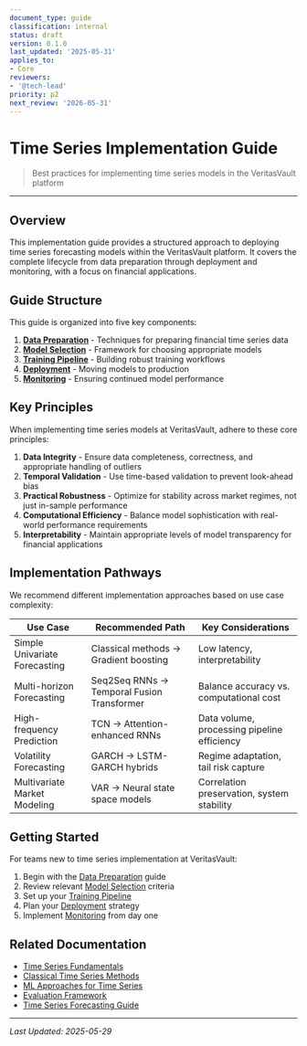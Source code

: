 ```yaml
---
document_type: guide
classification: internal
status: draft
version: 0.1.0
last_updated: '2025-05-31'
applies_to:
- Core
reviewers:
- '@tech-lead'
priority: p2
next_review: '2026-05-31'
---
```


# Time Series Implementation Guide

> Best practices for implementing time series models in the VeritasVault platform

---

## Overview

This implementation guide provides a structured approach to deploying time series forecasting models within the VeritasVault platform. It covers the complete lifecycle from data preparation through deployment and monitoring, with a focus on financial applications.

## Guide Structure

This guide is organized into five key components:

1. **[Data Preparation](./implementation/ts-implementation-data.md)** - Techniques for preparing financial time series data
2. **[Model Selection](./implementation/ts-implementation-model-selection.md)** - Framework for choosing appropriate models
3. **[Training Pipeline](./implementation/ts-implementation-training.md)** - Building robust training workflows
4. **[Deployment](./implementation/ts-implementation-deployment.md)** - Moving models to production
5. **[Monitoring](./implementation/ts-implementation-monitoring.md)** - Ensuring continued model performance

## Key Principles

When implementing time series models at VeritasVault, adhere to these core principles:

1. **Data Integrity** - Ensure data completeness, correctness, and appropriate handling of outliers
2. **Temporal Validation** - Use time-based validation to prevent look-ahead bias
3. **Practical Robustness** - Optimize for stability across market regimes, not just in-sample performance
4. **Computational Efficiency** - Balance model sophistication with real-world performance requirements
5. **Interpretability** - Maintain appropriate levels of model transparency for financial applications

## Implementation Pathways

We recommend different implementation approaches based on use case complexity:

| Use Case | Recommended Path | Key Considerations |
|----------|------------------|-------------------|
| Simple Univariate Forecasting | Classical methods → Gradient boosting | Low latency, interpretability |
| Multi-horizon Forecasting | Seq2Seq RNNs → Temporal Fusion Transformer | Balance accuracy vs. computational cost |
| High-frequency Prediction | TCN → Attention-enhanced RNNs | Data volume, processing pipeline efficiency |
| Volatility Forecasting | GARCH → LSTM-GARCH hybrids | Regime adaptation, tail risk capture |
| Multivariate Market Modeling | VAR → Neural state space models | Correlation preservation, system stability |

## Getting Started

For teams new to time series implementation at VeritasVault:

1. Begin with the [Data Preparation](./implementation/ts-implementation-data.md) guide
2. Review relevant [Model Selection](./implementation/ts-implementation-model-selection.md) criteria
3. Set up your [Training Pipeline](./implementation/ts-implementation-training.md)
4. Plan your [Deployment](./implementation/ts-implementation-deployment.md) strategy
5. Implement [Monitoring](./implementation/ts-implementation-monitoring.md) from day one

## Related Documentation

* [Time Series Fundamentals](./ts-fundamentals.md)
* [Classical Time Series Methods](./ts-classical-methods.md)
* [ML Approaches for Time Series](./ts-ml-approaches.md)
* [Evaluation Framework](./ts-evaluation.md)
* [Time Series Forecasting Guide](../time-series-forecasting.md)

---

*Last Updated: 2025-05-29*